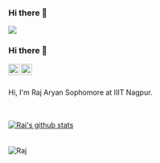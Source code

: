 ### Hi there 👋

![](https://komarev.com/ghpvc/?username=Raj2503&color=green)

### Hi there 👋

<a href="https://www.linkedin.com/in/raj-aryan-2503/">
  <img align="left" alt="Raj's LinkdeIN" width="22px" src="https://cdn.jsdelivr.net/npm/simple-icons@v3/icons/linkedin.svg" />
</a>
<!--  
<a href="https://codeforces.com/profile/Raj2503">
  <img align="left" alt="Raj's Telegram" width="22px" src="https://cdn.jsdelivr.net/npm/simple-icons@v3/icons/codeforces.svg" />
</a>
<a href="https://leetcode.com/Raj2503/">
  <img align="left" alt="Raj's Leetcode" width="22px" src="https://cdn.jsdelivr.net/npm/simple-icons@v3/icons/leetcode.svg" />
</a>  
-->
<a href="https://www.instagram.com/__raj.aryan__/">
  <img align="left" alt="Raj's Instagram" width="22px" src="https://cdn.jsdelivr.net/npm/simple-icons@v3/icons/instagram.svg" />
</a>

 <br/>
  <br/>
 
Hi, I'm Raj Aryan Sophomore at IIIT Nagpur.

 <br/>
  <br/>
<a href="https://github.com/Raj2503/github-readme-stats">
  <img align="center" src="https://github-readme-stats.vercel.app/api?username=Raj2503&count_private=true&show_icons=true&include_all_commits=true" alt="Raj's github stats" />
</a>     
<br/><br/><br/>
<img align="center" src="https://github-readme-stats.vercel.app/api/top-langs/?username=Raj2503&hide=jupyter notebook&layout=compact" alt="Raj" />

<!--
**Raj2503/Raj2503** is a ✨ _special_ ✨ repository because its `README.md` (this file) appears on your GitHub profile.

Here are some ideas to get you started:

- 🔭 I’m currently working on ...
- 🌱 I’m currently learning ...
- 👯 I’m looking to collaborate on ...
- 🤔 I’m looking for help with ...
- 💬 Ask me about ...
- 📫 How to reach me: ...
- 😄 Pronouns: ...
- ⚡ Fun fact: ...
-->
